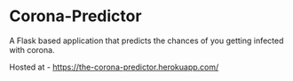 # Corona-Predictor
A Flask based application that predicts the chances of you getting infected with corona. 


Hosted at - https://the-corona-predictor.herokuapp.com/

